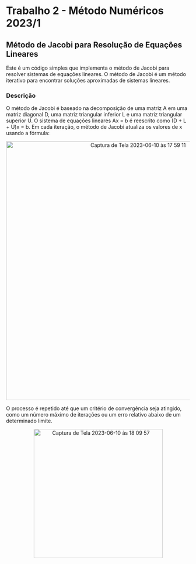 # Trabalho 2 - Método Numéricos 2023/1
## Método de Jacobi para Resolução de Equações Lineares

Este é um código simples que implementa o método de Jacobi para resolver sistemas de equações lineares. O método de Jacobi é um método iterativo para encontrar soluções aproximadas de sistemas lineares.

### Descrição

O método de Jacobi é baseado na decomposição de uma matriz A em uma matriz diagonal D, uma matriz triangular inferior L e uma matriz triangular superior U. O sistema de equações lineares Ax = b é reescrito como (D + L + U)x = b. Em cada iteração, o método de Jacobi atualiza os valores de x usando a fórmula:

<p align="center"> <img width="708" alt="Captura de Tela 2023-06-10 às 17 59 11" src="https://github.com/vtmrg/Trabalho2-M-todo-de-Jacobi/assets/127882225/a9e4de56-409a-4ffa-92e8-312d099fe5d4">
  </p>

O processo é repetido até que um critério de convergência seja atingido, como um número máximo de iterações ou um erro relativo abaixo de um determinado limite.


<p align="center"> <img width="353" alt="Captura de Tela 2023-06-10 às 18 09 57" src="https://github.com/vtmrg/Trabalho2-M-todo-de-Jacobi/assets/127882225/d9a914d3-2134-4a7d-bca6-1757fab0e349">
</p>
